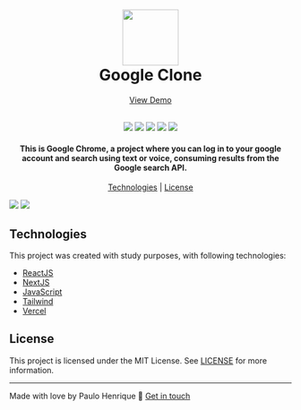 <h1 align="center">
  <img src="https://i.imgur.com/yt1xlne.png" width="100px">
  <br/>
  Google Clone
</h1>

<p align="center">
  <a href="http://google-clone-phdev.vercel.app/">View Demo</a>
</p>

<p align="center">
  <br/>
  <img src="https://img.shields.io/github/languages/top/PauloRev/google-clone">
  <img src="https://img.shields.io/github/issues/PauloRev/google-clone">
  <img src="https://img.shields.io/github/forks/PauloRev/google-clone">
  <img src="https://img.shields.io/github/stars/PauloRev/google-clone">
  <img src="https://img.shields.io/github/license/PauloRev/google-clone">
</p>

<h4 align="center">
  This is Google Chrome, a project where you can log in to your google account and search using text or voice, consuming results from the Google search API.
</h4>

<p align="center">
  <a href="#technologies">Technologies</a> | <a href="#license">License</a>
</p>

<img src="https://i.imgur.com/OHs1t6e.png">
<img src="https://i.imgur.com/AJZMKOx.png">

## Technologies

This project was created with study purposes, with following technologies:

- [ReactJS](https://reactjs.org)
- [NextJS](https://nextjs.org)
- [JavaScript](https://developer.mozilla.org/en-US/docs/Web/JavaScript)
- [Tailwind](https://tailwindcss.com/)
- [Vercel](https://vercel.com/)

## License

This project is licensed under the MIT License. See [LICENSE](https://opensource.org/licenses/MIT) for more information.

___

Made with love by Paulo Henrique :wave: [Get in touch](https://github.com/PauloRev)
